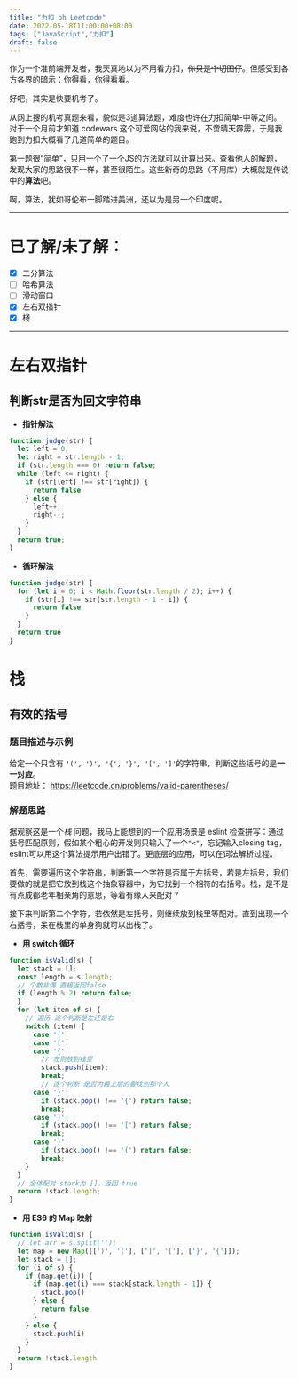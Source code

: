 ```yaml
---
title: "力扣 oh Leetcode"
date: 2022-05-18T11:00:00+08:00
tags: ["JavaScript","力扣"]
draft: false
---
```

作为一个准前端开发者，我天真地以为不用看力扣，~~你只是个切图仔~~。但感受到各方各界的暗示：你得看，你得看看。  

好吧，其实是快要机考了。  

从网上搜的机考真题来看，貌似是3道算法题，难度也许在力扣简单-中等之间。对于一个月前才知道 codewars 这个可爱网站的我来说，不啻晴天霹雳，于是我跑到力扣大概看了几道简单的题目。  

第一题很“简单”，只用一个了一个JS的方法就可以计算出来。查看他人的解题，发现大家的思路很不一样，甚至很陌生。这些新奇的思路（不用库）大概就是传说中的**算法**吧。

啊，算法，犹如哥伦布一脚踏进美洲，还以为是另一个印度呢。  

---

# 已了解/未了解：

- [X] 二分算法
- [ ] 哈希算法
- [ ] 滑动窗口
- [X] 左右双指针
- [X] 棧

---
# 左右双指针
## 判断str是否为回文字符串
- **指针解法**
```js
function judge(str) {
  let left = 0;
  let right = str.length - 1;
  if (str.length === 0) return false;
  while (left <= right) {
    if (str[left] !== str[right]) {
      return false
    } else {
      left++;
      right--;
    }
  }
  return true;
}
```

- **循环解法**
```js
function judge(str) {
  for (let i = 0; i < Math.floor(str.length / 2); i++) {
    if (str[i] !== str[str.length - 1 - i]) {
      return false
    }
  }
  return true
}
```



# 栈
## 有效的括号
### 题目描述与示例
给定一个只含有 `'('`，`')'`，`'{'`，`'}'`，`'['`，`']'`的字符串，判断这些括号的是**一一对应**。  
题目地址： https://leetcode.cn/problems/valid-parentheses/

### 解题思路
据观察这是一个*栈* 问题，我马上能想到的一个应用场景是 eslint 检查拼写：通过括号匹配原则，假如某个粗心的开发则只输入了一个`"<"`，忘记输入closing tag，eslint可以用这个算法提示用户出错了。更底层的应用，可以在词法解析过程。    

首先，需要遍历这个字符串，判断第一个字符是否属于左括号，若是左括号，我们要做的就是把它放到栈这个抽象容器中，为它找到一个相符的右括号。栈，是不是有点成都老年相亲角的意思，等着有缘人来配对？   

接下来判断第二个字符，若依然是左括号，则继续放到栈里等配对。直到出现一个右括号，呆在栈里的单身狗就可以出栈了。

- **用 switch 循环**
```js
function isValid(s) {
  let stack = [];
  const length = s.length;
  // 个数非偶 直接返回false
  if (length % 2) return false;
  }
  for (let item of s) {
    // 遍历 逐个判断是左还是右
    switch (item) {
      case '(':
      case '[':
      case '{':
        // 左则放到栈里
        stack.push(item);
        break;
        // 逐个判断 是否为最上层的要找到那个人
      case '}':
        if (stack.pop() !== '{') return false;
        break;
      case ']':
        if (stack.pop() !== '[') return false;
        break;
      case ')':
        if (stack.pop() !== '(') return false;
        break;
    }
  }
  // 全体配对 stack为 []，返回 true
  return !stack.length;
}
```

- **用 ES6 的 Map 映射**
```js
function isValid(s) {
  // let arr = s.split('');
  let map = new Map([[')', '('], [']', '['], ['}', '{']]);
  let stack = [];
  for (i of s) {
    if (map.get(i)) {
      if (map.get(i) === stack[stack.length - 1]) {
        stack.pop()
      } else {
        return false
      }
    } else {
      stack.push(i)
    }
  }
  return !stack.length
}
```